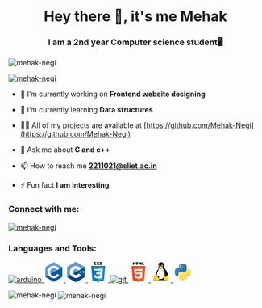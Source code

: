 <h1 align="center">Hey there 👋, it's me Mehak</h1>
<h3 align="center">I am a 2nd year Computer science student🖥️</h3>

<p align="left"> <img src="https://komarev.com/ghpvc/?username=mehak-negi&label=Profile%20views&color=0e75b6&style=flat" alt="mehak-negi" /> </p>

<p align="left"> <a href="https://github.com/ryo-ma/github-profile-trophy"><img src="https://github-profile-trophy.vercel.app/?username=mehak-negi" alt="mehak-negi" /></a> </p>

- 🔭 I’m currently working on **Frontend website designing**

- 🌱 I’m currently learning **Data structures**

- 👨‍💻 All of my projects are available at [https://github.com/Mehak-Negi](https://github.com/Mehak-Negi)

- 💬 Ask me about **C and c++**

- 📫 How to reach me **2211021@sliet.ac.in**

- ⚡ Fun fact **I am interesting**

<h3 align="left">Connect with me:</h3>
<p align="left">
<a href="https://linkedin.com/in/mehak-negi" target="blank"><img align="center" src="https://raw.githubusercontent.com/rahuldkjain/github-profile-readme-generator/master/src/images/icons/Social/linked-in-alt.svg" alt="mehak-negi" height="30" width="40" /></a>
</p>

<h3 align="left">Languages and Tools:</h3>
<p align="left"> <a href="https://www.arduino.cc/" target="_blank" rel="noreferrer"> <img src="https://cdn.worldvectorlogo.com/logos/arduino-1.svg" alt="arduino" width="40" height="40"/> </a> <a href="https://www.cprogramming.com/" target="_blank" rel="noreferrer"> <img src="https://raw.githubusercontent.com/devicons/devicon/master/icons/c/c-original.svg" alt="c" width="40" height="40"/> </a> <a href="https://www.w3schools.com/cpp/" target="_blank" rel="noreferrer"> <img src="https://raw.githubusercontent.com/devicons/devicon/master/icons/cplusplus/cplusplus-original.svg" alt="cplusplus" width="40" height="40"/> </a> <a href="https://www.w3schools.com/css/" target="_blank" rel="noreferrer"> <img src="https://raw.githubusercontent.com/devicons/devicon/master/icons/css3/css3-original-wordmark.svg" alt="css3" width="40" height="40"/> </a> <a href="https://git-scm.com/" target="_blank" rel="noreferrer"> <img src="https://www.vectorlogo.zone/logos/git-scm/git-scm-icon.svg" alt="git" width="40" height="40"/> </a> <a href="https://www.w3.org/html/" target="_blank" rel="noreferrer"> <img src="https://raw.githubusercontent.com/devicons/devicon/master/icons/html5/html5-original-wordmark.svg" alt="html5" width="40" height="40"/> </a> <a href="https://www.linux.org/" target="_blank" rel="noreferrer"> <img src="https://raw.githubusercontent.com/devicons/devicon/master/icons/linux/linux-original.svg" alt="linux" width="40" height="40"/> </a> <a href="https://www.python.org" target="_blank" rel="noreferrer"> <img src="https://raw.githubusercontent.com/devicons/devicon/master/icons/python/python-original.svg" alt="python" width="40" height="40"/> </a> </p>

<p><img align="left" src="https://github-readme-stats.vercel.app/api/top-langs?username=mehak-negi&show_icons=true&locale=en&layout=compact" alt="mehak-negi" /></p>

<p>&nbsp;<img align="center" src="https://github-readme-stats.vercel.app/api?username=mehak-negi&show_icons=true&locale=en" alt="mehak-negi" /></p>
